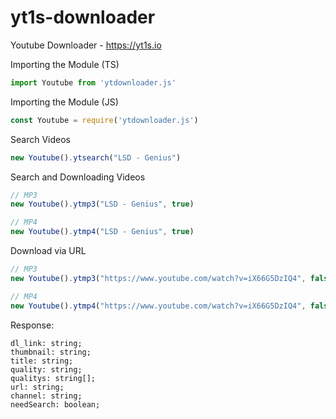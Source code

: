 # yt1s-downloader
Youtube Downloader - https://yt1s.io

Importing the Module (TS)
```ts
import Youtube from 'ytdownloader.js'
```
Importing the Module (JS)
```ts
const Youtube = require('ytdownloader.js')
```
Search Videos
```ts
new Youtube().ytsearch("LSD - Genius")
```




Search and Downloading Videos
```ts
// MP3
new Youtube().ytmp3("LSD - Genius", true)

// MP4
new Youtube().ytmp4("LSD - Genius", true)
```
Download via URL
```ts
// MP3
new Youtube().ytmp3("https://www.youtube.com/watch?v=iX66G5DzIQ4", false)

// MP4
new Youtube().ytmp4("https://www.youtube.com/watch?v=iX66G5DzIQ4", false)
```
Response:
```
dl_link: string;
thumbnail: string;
title: string;
quality: string;
qualitys: string[];
url: string;
channel: string;
needSearch: boolean;
```

